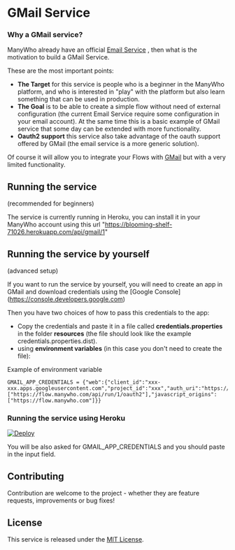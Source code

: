 GMail Service
=============

### Why a GMail service?

ManyWho already have an official [Email Service](https://github.com/manywho/service-email) , then what is the motivation to build a GMail Service.

These are the most important points:

- **The Target** for this service is people who is a beginner in the ManyWho platform, and who is interested in "play" with the platform but also learn something that can be used in production.
- **The Goal** is to be able to create a simple flow without need of external configuration (the current Email Service require some configuration in your email account). At the same time this is a basic example of GMail service that some day can be extended with more functionality.
- **Oauth2 support** this service also take advantage of the oauth support offered by GMail (the email service is a more generic solution).

Of course it will allow you to integrate your Flows with [GMail](https://www.gmail.com) but with a very limited functionality.

## Running the service
(recommended for beginners)

The service is currently running in Heroku, you can install it in your ManyWho account using this url "https://blooming-shelf-71026.herokuapp.com/api/gmail/1"


## Running the service by yourself
(advanced setup)

If you want to run the service by yourself, you will need to create an app in GMail and download credentials using the [Google Console] (https://console.developers.google.com)

Then  you have two choices of how to pass this credentials to the app:
- Copy the credentials and paste it in a file called **credentials.properties** in the folder **resources** (the file should look like the example credentials.properties.dist).
- using **environment variables** (in this case you don't need to create the file):

Example of environment variable

```
GMAIL_APP_CREDENTIALS = {"web":{"client_id":"xxx-xxx.apps.googleusercontent.com","project_id":"xxx","auth_uri":"https://accounts.google.com/o/oauth2/auth","token_uri":"https://accounts.google.com/o/oauth2/token","auth_provider_x509_cert_url":"https://www.googleapis.com/oauth2/v1/certs","client_secret":"xxx","redirect_uris":["https://flow.manywho.com/api/run/1/oauth2"],"javascript_origins":["https://flow.manywho.com"]}}
```

### Running the service using Heroku

[![Deploy](https://www.herokucdn.com/deploy/button.svg)](https://heroku.com/deploy)

You will be also asked for GMAIL_APP_CREDENTIALS and you should paste in the input field.

## Contributing

Contribution are welcome to the project - whether they are feature requests, improvements or bug fixes!


## License

This service is released under the [MIT License](http://opensource.org/licenses/mit-license.php).